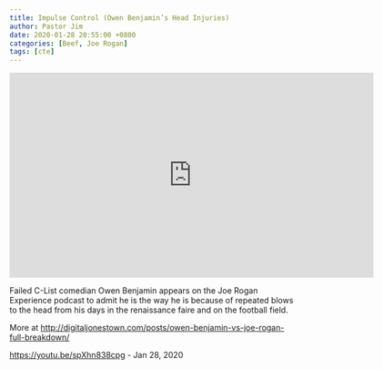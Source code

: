 ```yaml
---
title: Impulse Control (Owen Benjamin’s Head Injuries)
author: Pastor Jim
date: 2020-01-28 20:55:00 +0800
categories: [Beef, Joe Rogan]
tags: [cte]
---
```


<iframe width="640" height="360" scrolling="no" frameborder="0" style="border: none;" src="https://www.bitchute.com/embed/NTpDQ7CP8agt/"></iframe>

Failed C-List comedian Owen Benjamin appears on the Joe Rogan Experience podcast to admit he is the way he is because of repeated blows to the head from his days in the renaissance faire and on the football field.

More at http://digitaljonestown.com/posts/owen-benjamin-vs-joe-rogan-full-breakdown/



https://youtu.be/spXhn838cpg - Jan 28, 2020

